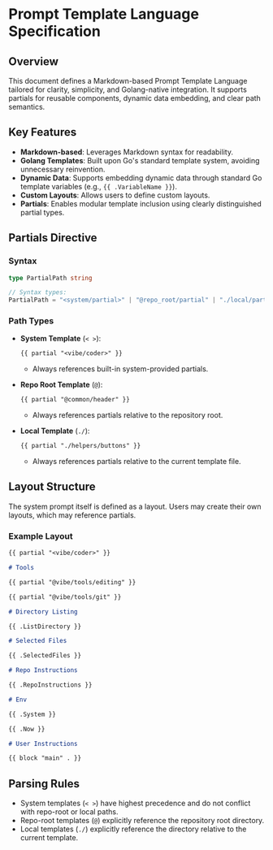 # Prompt Template Language Specification

## Overview

This document defines a Markdown-based Prompt Template Language tailored for clarity, simplicity, and Golang-native integration. It supports partials for reusable components, dynamic data embedding, and clear path semantics.

## Key Features

- **Markdown-based**: Leverages Markdown syntax for readability.
- **Golang Templates**: Built upon Go's standard template system, avoiding unnecessary reinvention.
- **Dynamic Data**: Supports embedding dynamic data through standard Go template variables (e.g., `{{ .VariableName }}`).
- **Custom Layouts**: Allows users to define custom layouts.
- **Partials**: Enables modular template inclusion using clearly distinguished partial types.

## Partials Directive

### Syntax

```go
type PartialPath string

// Syntax types:
PartialPath = "<system/partial>" | "@repo_root/partial" | "./local/partial"
```

### Path Types

- **System Template** (`< >`):
  ```markdown
  {{ partial "<vibe/coder>" }}
  ```
  - Always references built-in system-provided partials.

- **Repo Root Template** (`@`):
  ```markdown
  {{ partial "@common/header" }}
  ```
  - Always references partials relative to the repository root.

- **Local Template** (`./`):
  ```markdown
  {{ partial "./helpers/buttons" }}
  ```
  - Always references partials relative to the current template file.

## Layout Structure

The system prompt itself is defined as a layout. Users may create their own layouts, which may reference partials.

### Example Layout

```markdown
{{ partial "<vibe/coder>" }}

# Tools

{{ partial "@vibe/tools/editing" }}

{{ partial "@vibe/tools/git" }}

# Directory Listing

{{ .ListDirectory }}

# Selected Files

{{ .SelectedFiles }}

# Repo Instructions

{{ .RepoInstructions }}

# Env

{{ .System }}

{{ .Now }}

# User Instructions

{{ block "main" . }}
```

## Parsing Rules

- System templates (`< >`) have highest precedence and do not conflict with repo-root or local paths.
- Repo-root templates (`@`) explicitly reference the repository root directory.
- Local templates (`./`) explicitly reference the directory relative to the current template.

